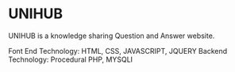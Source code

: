 # UNIHUB

UNIHUB is a knowledge sharing Question and Answer website.

Font End Technology: HTML, CSS, JAVASCRIPT, JQUERY
Backend Technology: Procedural PHP, MYSQLI
